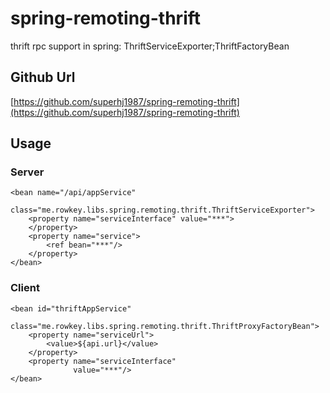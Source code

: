 # spring-remoting-thrift
thrift rpc support in spring: ThriftServiceExporter;ThriftFactoryBean

## Github Url

[https://github.com/superhj1987/spring-remoting-thrift](https://github.com/superhj1987/spring-remoting-thrift)

## Usage

### Server

    <bean name="/api/appService"
          class="me.rowkey.libs.spring.remoting.thrift.ThriftServiceExporter">
        <property name="serviceInterface" value="***">
        </property>
        <property name="service">
            <ref bean="***"/>
        </property>
    </bean>

### Client

    <bean id="thriftAppService"
          class="me.rowkey.libs.spring.remoting.thrift.ThriftProxyFactoryBean">
        <property name="serviceUrl">
            <value>${api.url}</value>
        </property>
        <property name="serviceInterface"
                  value="***"/>
    </bean>